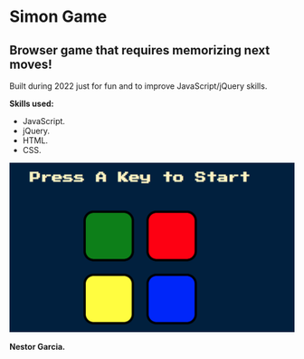 # Simon Game

<h2>Browser game that requires memorizing next moves!</h2>

<p>Built during 2022 just for fun and to improve JavaScript/jQuery skills.</p>

<b>Skills used:</b>
  <p></p>
  <ul>
  <li>JavaScript.</li>
  <li>jQuery.</li>
  <li>HTML.</li>
  <li>CSS.</li>
</ul>

![](images/simonGame.PNG)


<p> <b>Nestor Garcia.</b></p>
